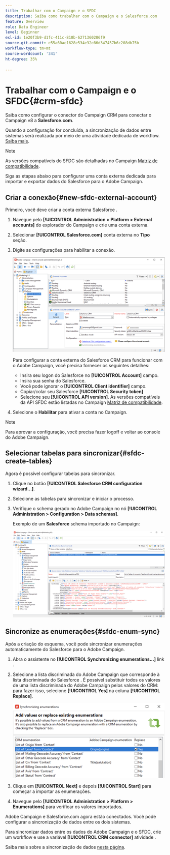 ```yaml
---
title: Trabalhar com o Campaign e o SFDC
description: Saiba como trabalhar com o Campaign e o Salesforce.com
feature: Overview
role: Data Engineer
level: Beginner
exl-id: 1e20f3b9-d1fc-411c-810b-6271360286f9
source-git-commit: e55a60ae1628e534e32e86d347457b6c208db75b
workflow-type: tm+mt
source-wordcount: '341'
ht-degree: 35%

---
```


# Trabalhar com o Campaign e o SFDC{#crm-sfdc}

Saiba como configurar o conector do Campaign CRM para conectar o Campaign v8 a **Salesforce.com**.

Quando a configuração for concluída, a sincronização de dados entre sistemas será realizada por meio de uma atividade dedicada de workflow. [Saiba mais](crm-data-sync.md).

>[!NOTE]
>
>As versões compatíveis do SFDC são detalhadas no Campaign [Matriz de compatibilidade](../start/compatibility-matrix.md).


Siga as etapas abaixo para configurar uma conta externa dedicada para importar e exportar dados do Salesforce para o Adobe Campaign.

## Criar a conexão{#new-sfdc-external-account}

Primeiro, você deve criar a conta externa Salesforce .

1. Navegue pelo **[!UICONTROL Administration > Platform > External accounts]** do explorador do Campaign e crie uma conta externa.
1. Selecionar **[!UICONTROL Salesforce.com]** conta externa no **Tipo** seção.
1. Digite as configurações para habilitar a conexão.

   ![](assets/sfdc-external-account.png)

   Para configurar a conta externa do Salesforce CRM para funcionar com o Adobe Campaign, você precisa fornecer os seguintes detalhes:

   * Insira seu logon do Salesforce no **[!UICONTROL Account]** campo.
   * Insira sua senha do Salesforce.
   * Você pode ignorar o **[!UICONTROL Client identifier]** campo.
   * Copiar/colar seu Salesforce **[!UICONTROL Security token]**
   * Selecione seu **[!UICONTROL API version]**. As versões compatíveis da API SFDC estão listadas no Campaign [Matriz de compatibilidade](../start/compatibility-matrix.md).

1. Selecione o **Habilitar** para ativar a conta no Campaign.

>[!NOTE]
>
>Para aprovar a configuração, você precisa fazer logoff e voltar ao console do Adobe Campaign.

## Selecionar tabelas para sincronizar{#sfdc-create-tables}

Agora é possível configurar tabelas para sincronizar.

1. Clique no botão **[!UICONTROL Salesforce CRM configuration wizard...]**.
1. Selecione as tabelas para sincronizar e iniciar o processo.
1. Verifique o schema gerado no Adobe Campaign no nó **[!UICONTROL Administration > Configuration > Data schemas]**.

   Exemplo de um **Salesforce** schema importado no Campaign:

   ![](assets/sfdc-schemas.png)

## Sincronize as enumerações{#sfdc-enum-sync}

Após a criação do esquema, você pode sincronizar enumerações automaticamente do Salesforce para o Adobe Campaign.

1. Abra o assistente no  **[!UICONTROL Synchronizing enumerations...]** link .
1. Selecione a lista discriminada do Adobe Campaign que corresponde à lista discriminada do Salesforce .
É possível substituir todos os valores de uma lista discriminada do Adobe Campaign pelos valores do CRM: para fazer isso, selecione **[!UICONTROL Yes]** na coluna **[!UICONTROL Replace]**.

   ![](assets/sfdc-enum.png)

1. Clique em **[!UICONTROL Next]** e depois **[!UICONTROL Start]** para começar a importar as enumerações.

1. Navegue pelo **[!UICONTROL Administration > Platform > Enumerations]** para verificar os valores importados.


Adobe Campaign e Salesforce.com agora estão conectados. Você pode configurar a sincronização de dados entre os dois sistemas.

Para sincronizar dados entre os dados do Adobe Campaign e o SFDC, crie um workflow e use a variável **[!UICONTROL CRM connector]** atividade .

Saiba mais sobre a sincronização de dados [nesta página](crm-data-sync.md).
